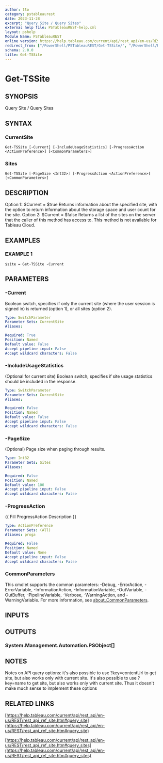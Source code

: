 ```yaml
---
author: tto
category: pstableaurest
date: 2023-11-28
excerpt: "Query Site / Query Sites"
external help file: PSTableauREST-help.xml
layout: pshelp
Module Name: PSTableauREST
online version: https://help.tableau.com/current/api/rest_api/en-us/REST/rest_api_ref_site.htm#query_site
redirect_from: ["/PowerShell/PSTableauREST/Get-TSSite/", "/PowerShell/PSTableauREST/get-tssite/", "/PowerShell/get-tssite/"]
schema: 2.0.0
title: Get-TSSite
---
```


# Get-TSSite

## SYNOPSIS
Query Site / Query Sites

## SYNTAX

### CurrentSite
```
Get-TSSite [-Current] [-IncludeUsageStatistics] [-ProgressAction <ActionPreference>] [<CommonParameters>]
```

### Sites
```
Get-TSSite [-PageSize <Int32>] [-ProgressAction <ActionPreference>] [<CommonParameters>]
```

## DESCRIPTION
Option 1: $Current = $true
Returns information about the specified site, with the option to return information about the storage space and user count for the site.
Option 2: $Current = $false
Returns a list of the sites on the server that the caller of this method has access to.
This method is not available for Tableau Cloud.

## EXAMPLES

### EXAMPLE 1
```
$site = Get-TSSite -Current
```

## PARAMETERS

### -Current
Boolean switch, specifies if only the current site (where the user session is signed in) is returned (option 1), or all sites (option 2).

```yaml
Type: SwitchParameter
Parameter Sets: CurrentSite
Aliases:

Required: True
Position: Named
Default value: False
Accept pipeline input: False
Accept wildcard characters: False
```

### -IncludeUsageStatistics
(Optional for current site)
Boolean switch, specifies if site usage statistics should be included in the response.

```yaml
Type: SwitchParameter
Parameter Sets: CurrentSite
Aliases:

Required: False
Position: Named
Default value: False
Accept pipeline input: False
Accept wildcard characters: False
```

### -PageSize
(Optional) Page size when paging through results.

```yaml
Type: Int32
Parameter Sets: Sites
Aliases:

Required: False
Position: Named
Default value: 100
Accept pipeline input: False
Accept wildcard characters: False
```

### -ProgressAction
{{ Fill ProgressAction Description }}

```yaml
Type: ActionPreference
Parameter Sets: (All)
Aliases: proga

Required: False
Position: Named
Default value: None
Accept pipeline input: False
Accept wildcard characters: False
```

### CommonParameters
This cmdlet supports the common parameters: -Debug, -ErrorAction, -ErrorVariable, -InformationAction, -InformationVariable, -OutVariable, -OutBuffer, -PipelineVariable, -Verbose, -WarningAction, and -WarningVariable. For more information, see [about_CommonParameters](http://go.microsoft.com/fwlink/?LinkID=113216).

## INPUTS

## OUTPUTS

### System.Management.Automation.PSObject[]
## NOTES
Notes on API query options: it's also possible to use ?key=contentUrl to get site, but also works only with current site.
It's also possible to use ?key=name to get site, but also works only with current site.
Thus it doesn't make much sense to implement these options

## RELATED LINKS

[https://help.tableau.com/current/api/rest_api/en-us/REST/rest_api_ref_site.htm#query_site](https://help.tableau.com/current/api/rest_api/en-us/REST/rest_api_ref_site.htm#query_site)

[https://help.tableau.com/current/api/rest_api/en-us/REST/rest_api_ref_site.htm#query_sites](https://help.tableau.com/current/api/rest_api/en-us/REST/rest_api_ref_site.htm#query_sites)


